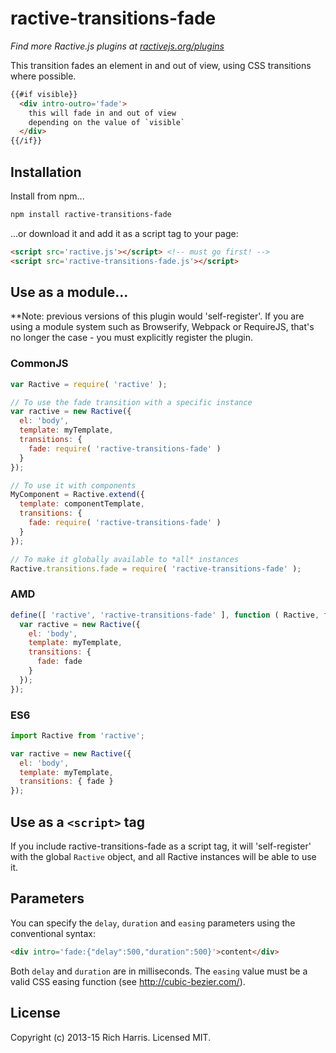 # ractive-transitions-fade

*Find more Ractive.js plugins at [ractivejs.org/plugins](http://ractivejs.org/plugins)*

This transition fades an element in and out of view, using CSS transitions where possible.

```html
{{#if visible}}
  <div intro-outro='fade'>
    this will fade in and out of view
    depending on the value of `visible`
  </div>
{{/if}}
```

## Installation

Install from npm...

```bash
npm install ractive-transitions-fade
```

...or download it and add it as a script tag to your page:

```html
<script src='ractive.js'></script> <!-- must go first! -->
<script src='ractive-transitions-fade.js'></script>
```

## Use as a module...

**Note: previous versions of this plugin would 'self-register'. If you are using a module system such as Browserify, Webpack or RequireJS, that's no longer the case - you must explicitly register the plugin.


### CommonJS

```js
var Ractive = require( 'ractive' );

// To use the fade transition with a specific instance
var ractive = new Ractive({
  el: 'body',
  template: myTemplate,
  transitions: {
    fade: require( 'ractive-transitions-fade' )
  }
});

// To use it with components
MyComponent = Ractive.extend({
  template: componentTemplate,
  transitions: {
    fade: require( 'ractive-transitions-fade' )
  }
});

// To make it globally available to *all* instances
Ractive.transitions.fade = require( 'ractive-transitions-fade' );
```


### AMD

```js
define([ 'ractive', 'ractive-transitions-fade' ], function ( Ractive, fade ) {
  var ractive = new Ractive({
    el: 'body',
    template: myTemplate,
    transitions: {
      fade: fade
    }
  });
});
```


### ES6

```js
import Ractive from 'ractive';

var ractive = new Ractive({
  el: 'body',
  template: myTemplate,
  transitions: { fade }
});
```


## Use as a `<script>` tag

If you include ractive-transitions-fade as a script tag, it will 'self-register' with the global `Ractive` object, and all Ractive instances will be able to use it.



## Parameters

You can specify the `delay`, `duration` and `easing` parameters using the conventional syntax:

```html
<div intro='fade:{"delay":500,"duration":500}'>content</div>
```

Both `delay` and `duration` are in milliseconds. The `easing` value must be a valid CSS easing function (see http://cubic-bezier.com/).



## License

Copyright (c) 2013-15 Rich Harris. Licensed MIT.
